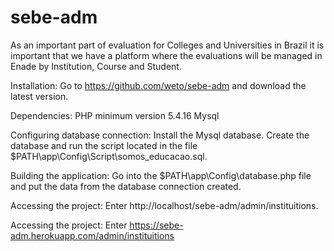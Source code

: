 # sebe-adm

As an important part of evaluation for Colleges and Universities in Brazil it is important that we have a platform where the evaluations will be managed in Enade by Institution, Course and Student.

Installation:
Go to https://github.com/weto/sebe-adm and download the latest version.

Dependencies:
PHP minimum version 5.4.16
Mysql

Configuring database connection:
Install the Mysql database.
Create the database and run the script located in the file $PATH\app\Config\Script\somos_educacao.sql.

Building the application:
Go into the $PATH\app\Config\database.php file and put the data from the database connection created.

Accessing the project:
Enter http://localhost/sebe-adm/admin/instituitions.

Accessing the project:
Enter https://sebe-adm.herokuapp.com/admin/instituitions
